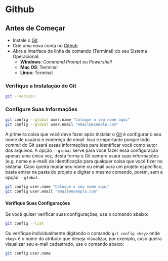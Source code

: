 # Github


## Antes de Começar 

* Instale o [Git](https://git-scm.com/)
* Crie uma nova conta no [Github](https://github.com/join)
* Abra a interface de linha de comando (Terminal) do seu Sistema Operacional:
    * **Windows**: *Command Prompt* ou *Powershell*
    * **Mac OS**: Terminal
    * **Linux**: Terminal

### Verifique a Instalação do Git

```bash
git --version
```

### Configure Suas Informações

```bash
git config --global user.name "Coloque o seu nome aqui"
git config --global user.email "email@exemplo.com"
```

A primeira coisa que você deve fazer após instalar o [Git](https://git-scm.com/) é configurar o seu nome de usuário e endereço de email. Isso é importante porque todo *commit* do Git usará essas informações para identificar você como autor dos arquivos. A opção `--global` serve para você fazer essa configuração apenas uma única vez, desta forma o Git sempre usará suas informações (e.g. nome e e-mail) de identificação para qualquer coisa que você fizer no sistema. Caso queira mudar seu nome ou email para um projeto específico, basta entrar na pasta do projeto e digitar o mesmo comando, porém, sem a opção `--global`.

```bash
git config user.name "Coloque o seu nome aqui"
git config user.email "email@exemplo.com"
```

#### Verifique Suas Configurações 

Se você quiser verificar suas configurações, use o comando abaixo:

```bash
git config --list
```

Ou verifique individualmente digitando o comando `git config <key>` onde `<key>` é o nome do atributo que deseja visualizar, por exemplo, caso queira visualizar seu e-mail cadastrado, use o comando abaixo:

```bash
git config user.name
```
